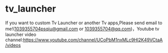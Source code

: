 # tv_launcher
If you want to custom Tv Launcher or another Tv apps,Please send email to me!(1039355704psqiu@gmail.com or 1039355704@qq.com)，Youtube tv launcher video channel:https://www.youtube.com/channel/UCoPbM1nxMLc9Hl2K49VCtaA/videos
